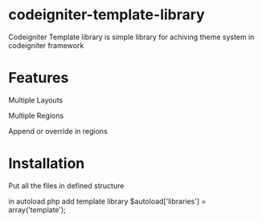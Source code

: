 codeigniter-template-library
============================

Codeigniter Template library is simple library for achiving theme system in codeigniter framework

Features
============================
Multiple Layouts

Multiple Regions

Append or override in regions

Installation
============================
Put all the files in defined structure

in autoload.php add template library
  $autoload['libraries'] = array('template'); 


